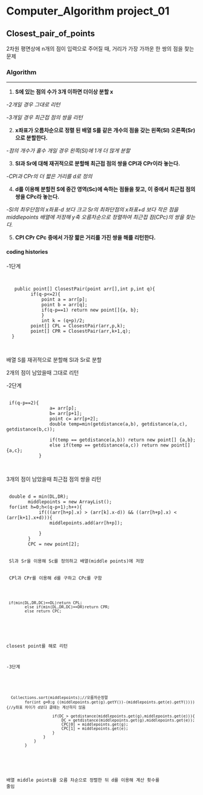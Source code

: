 # Computer_Algorithm project_01
## Closest_pair_of_points
2차원 평면상에 n개의 점이 입력으로 주어질 때, 거리가 가장 가까운 한 쌍의 점을 찾는 문제
### Algorithm
___
 1. **S에 있는 점의 수가 3개 이하면 더이상 분할 x**
  
  
  -*2개일 경우 그대로 리턴*
  
  
  -*3개일 경우 최근접 점의 쌍을 리턴*
  
  
 2. **x좌표가 오름차순으로 정렬 된 배열 S를 같은 개수의 점을 갖는 왼쪽(Sl) 오른쪽(Sr)으로 분할한다.**
  
  
  -*점의 개수가 홀수 개일 경우 왼쪽(Sl)에 1개 더 많게 분할*
  
  
 3. **Sl과 Sr에 대해 재귀적으로 분할해 최근접 점의 쌍을 CPl과 CPr이라 놓는다.**
 
 
 -*CPl과 CPr의 더 짧은 거리를 d로 정의*
  
  
 4. **d를 이용해 분할전 S에 중간 영역(Sc)에 속하는 점들을 찾고, 이 중에서 최근접 점의 쌍을 CPc라 놓는다.**
  
  
  -*Sl의 최우단점의 x좌표-d 보다 크고 Sr의 최좌단점의 x좌표+d 보다 작은 점을 middlepoints 배열에 저장해 y축 오름차순으로 정렬하여 최근접 점(CPc)의 쌍을 찾는다.*
  
  
 5. **CPl CPr CPc 중에서 가장 짧은 거리를 가진 쌍을 해를 리턴한다.**
 
 
 #### coding histories
 -1단계
 
 
 <pre>
 <code>

   public point[] ClosestPair(point arr[],int p,int q){
         if(q-p<=2){
             point a = arr[p];
             point b = arr[q];
             if(q-p==1) return new point[]{a, b};
             }
             int k = (q+p)/2;
         point[] CPL = ClosestPair(arr,p,k);
         point[] CPR = ClosestPair(arr,k+1,q);
  }
  </code>
  </pre>
 
 배열 S를 재귀적으로 분할해 Sl과 Sr로 분할
 
 2개의 점이 남았을때 그대로 리턴
 
 -2단계
 
 <pre>
 <code>
 if(q-p==2){
                a= arr[p];
                b= arr[p+1];
                point c= arr[p+2];
                double temp=min(getdistance(a,b), getdistance(a,c), getdistance(b,c));

                if(temp == getdistance(a,b)) return new point[] {a,b};
                else if(temp == getdistance(a,c)) return new point[] {a,c};
            }
 </code>
 </pre>
 
 3개의 점이 남았을때 최근접 점의 쌍을 리턴
 
 <pre>
 <code>
 double d = min(DL,DR);
        middlepoints = new ArrayList<point>();
 for(int h=0;h<(q-p+1);h++){
            if(((arr[h+p].x) > (arr[k].x-d)) && ((arr[h+p].x) < (arr[k+1].x+d))){
                middlepoints.add(arr[h+p]);

            }
        }
        CPC = new point[2];
 
 
 Sl과 Sr을 이용해 Sc를 정의하고 배열(middle points)에 저장
 
 
 CPl과 CPr를 이용해 d를 구하고 CPc를 구함
 
 <pre>
 <code>
 if(min(DL,DR,DC)==DL)return CPL;
        else if(min(DL,DR,DC)==DR)return CPR;
        else return CPC;
        
</code>
</pre>
 closest point를 해로 리턴
 
 
 -3단계
 
 <pre>
 <code>
  Collections.sort(middlepoints);//오름차순정렬
        for(int g=0;g<middlepoints.size();g++){
            for(int e=g+1;e<middlepoints.size();e++){
                if(d > ((middlepoints.get(g).getY())-(middlepoints.get(e).getY()))){//y좌표 차이가 d보다 클때는 계산하지 않음

                    if(DC > getdistance(middlepoints.get(g),middlepoints.get(e))){
                        DC = getdistance(middlepoints.get(g),middlepoints.get(e));
                        CPC[0] = middlepoints.get(g);
                        CPC[1] = middlepoints.get(e);
                    }
                }
            }
        }
 </code>
 </pre>
 배열 middle points를 오름 차순으로 정렬한 뒤 d를 이용해 계산 횟수를 줄임
 
 


 
 
 
